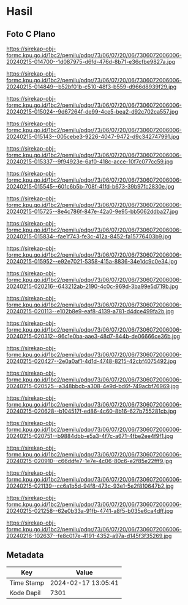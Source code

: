 # Hasil

## Foto C Plano

https://sirekap-obj-formc.kpu.go.id/1bc2/pemilu/pdpr/73/06/07/20/06/7306072006006-20240215-014700--1d087975-d6fd-476d-8b71-e36cfbe9827a.jpg

https://sirekap-obj-formc.kpu.go.id/1bc2/pemilu/pdpr/73/06/07/20/06/7306072006006-20240215-014849--b52bf01b-c510-48f3-b559-d966d8939f29.jpg

https://sirekap-obj-formc.kpu.go.id/1bc2/pemilu/pdpr/73/06/07/20/06/7306072006006-20240215-015024--9d67264f-de99-4ce5-bea2-d92c702ca557.jpg

https://sirekap-obj-formc.kpu.go.id/1bc2/pemilu/pdpr/73/06/07/20/06/7306072006006-20240215-015143--005cebe3-9226-4047-9472-d9c342747991.jpg

https://sirekap-obj-formc.kpu.go.id/1bc2/pemilu/pdpr/73/06/07/20/06/7306072006006-20240215-015337--9f94923e-6af0-418c-acce-10f7c077cc59.jpg

https://sirekap-obj-formc.kpu.go.id/1bc2/pemilu/pdpr/73/06/07/20/06/7306072006006-20240215-015545--601c6b5b-708f-41fd-b673-39b97fc2830e.jpg

https://sirekap-obj-formc.kpu.go.id/1bc2/pemilu/pdpr/73/06/07/20/06/7306072006006-20240215-015725--8e4c786f-847e-42a0-9e95-bb5062ddba27.jpg

https://sirekap-obj-formc.kpu.go.id/1bc2/pemilu/pdpr/73/06/07/20/06/7306072006006-20240215-015834--fae1f743-fe3c-412a-8452-fa15776403b9.jpg

https://sirekap-obj-formc.kpu.go.id/1bc2/pemilu/pdpr/73/06/07/20/06/7306072006006-20240215-015952--e92e7021-5358-415a-8836-34e1dc9c0e34.jpg

https://sirekap-obj-formc.kpu.go.id/1bc2/pemilu/pdpr/73/06/07/20/06/7306072006006-20240215-020216--643212ab-2190-4c0c-969d-3ba99e5d719b.jpg

https://sirekap-obj-formc.kpu.go.id/1bc2/pemilu/pdpr/73/06/07/20/06/7306072006006-20240215-020113--e102b8e9-eaf8-4139-a781-d4dce499fa2b.jpg

https://sirekap-obj-formc.kpu.go.id/1bc2/pemilu/pdpr/73/06/07/20/06/7306072006006-20240215-020312--96c1e0ba-aae3-48d7-844b-de06666ce36b.jpg

https://sirekap-obj-formc.kpu.go.id/1bc2/pemilu/pdpr/73/06/07/20/06/7306072006006-20240215-020427--2e0a0af1-4d1d-4748-8215-42cbf4075492.jpg

https://sirekap-obj-formc.kpu.go.id/1bc2/pemilu/pdpr/73/06/07/20/06/7306072006006-20240215-020525--a348bbcb-a308-4e9d-bd6f-749acbf76969.jpg

https://sirekap-obj-formc.kpu.go.id/1bc2/pemilu/pdpr/73/06/07/20/06/7306072006006-20240215-020628--b104517f-ed86-4c60-8b16-627b755281cb.jpg

https://sirekap-obj-formc.kpu.go.id/1bc2/pemilu/pdpr/73/06/07/20/06/7306072006006-20240215-020751--b9884dbb-e5a3-4f7c-a671-4fbe2ee4f9f1.jpg

https://sirekap-obj-formc.kpu.go.id/1bc2/pemilu/pdpr/73/06/07/20/06/7306072006006-20240215-020910--c66ddfe7-1e7e-4c06-80c6-e2f85e22fff9.jpg

https://sirekap-obj-formc.kpu.go.id/1bc2/pemilu/pdpr/73/06/07/20/06/7306072006006-20240215-021139--cc6a1b5d-94f8-473c-93e1-5e2f810647b2.jpg

https://sirekap-obj-formc.kpu.go.id/1bc2/pemilu/pdpr/73/06/07/20/06/7306072006006-20240215-021258--62e0b33a-91fb-4741-a8f5-b035e6ca4dff.jpg

https://sirekap-obj-formc.kpu.go.id/1bc2/pemilu/pdpr/73/06/07/20/06/7306072006006-20240216-102637--fe8c017e-4191-4352-a97a-d145f3f35269.jpg


## Metadata

| Key        | Value               |
| ---------- | ------------------- |
| Time Stamp | 2024-02-17 13:05:41 |
| Kode Dapil | 7301                |



